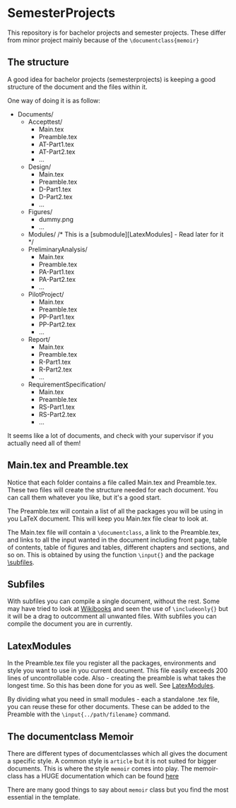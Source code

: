 SemesterProjects
================

This repository is for bachelor projects and semester projects. These differ from minor project mainly because of the `\documentclass{memoir}`


The structure
-------------

A good idea for bachelor projects (semesterprojects) is keeping a good structure of the document and the files within it.

One way of doing it is as follow:

+ Documents/
	+ Accepttest/
		- Main.tex
		- Preamble.tex
		- AT-Part1.tex
		- AT-Part2.tex
		- ...
	+ Design/
		- Main.tex
		- Preamble.tex
		- D-Part1.tex
		- D-Part2.tex
		- ...
	+ Figures/
		- dummy.png
		- ...
	+ Modules/
		/* This is a [submodule][LatexModules] - Read later for it */
	+ PreliminaryAnalysis/
		- Main.tex
		- Preamble.tex
		- PA-Part1.tex
		- PA-Part2.tex
		- ...
	+ PilotProject/
		- Main.tex
		- Preamble.tex
		- PP-Part1.tex
		- PP-Part2.tex
		- ...
	+ Report/
		- Main.tex
		- Preamble.tex
		- R-Part1.tex
		- R-Part2.tex
		- ...
	+ RequirementSpecification/
		- Main.tex
		- Preamble.tex
		- RS-Part1.tex
		- RS-Part2.tex
		- ...

It seems like a lot of documents, and check with your supervisor if you actually need all of them!


Main.tex and Preamble.tex
-------------------------

Notice that each folder contains a file called Main.tex and Preamble.tex.
These two files will create the structure needed for each document. You can call them whatever you like, but it's a good start.

The Preamble.tex will contain a list of all the packages you will be using in you LaTeX document.
This will keep you Main.tex file clear to look at.

The Main.tex file will contain a `\documentclass`, a link to the Preamble.tex, and links to all the input wanted in the document including front page, table of contents, table of figures and tables, different chapters and sections, and so on.
This is obtained by using the function `\input{}` and the package [\subfiles](http://www.ctan.org/pkg/subfiles).


Subfiles
--------
With subfiles you can compile a single document, without the rest.
Some may have tried to look at [Wikibooks](http://en.wikibooks.org/wiki/LaTeX/Modular_Documents) and seen the use of `\includeonly{}` but it will be a drag to outcomment all unwanted files.
With subfiles you can compile the document you are in currently.

LatexModules
------------
In the Preamble.tex file you register all the packages, environments and style you want to use in you current document.
This file easily exceeds 200 lines of uncontrollable code.
Also - creating the preamble is what takes the longest time. So this has been done for you as well.
See [LatexModules](https://github.com/Limro/LatexModules).

By dividing what you need in small modules - each a standalone .tex file, you can reuse these for other documents.
These can be added to the Preamble with the `\input{../path/filename}` command.



The documentclass Memoir
------------------------
There are different types of documentclasses which all gives the document a specific style.
A common style is `article` but it is not suited for bigger documents.
This is where the style `memoir` comes into play. The memoir-class has a HUGE documentation which can be found [here](http://www.tex.ac.uk/ctan/macros/latex/contrib/memoir/memman.pdf)

There are many good things to say about `memoir` class but you find the most essential in the template.
